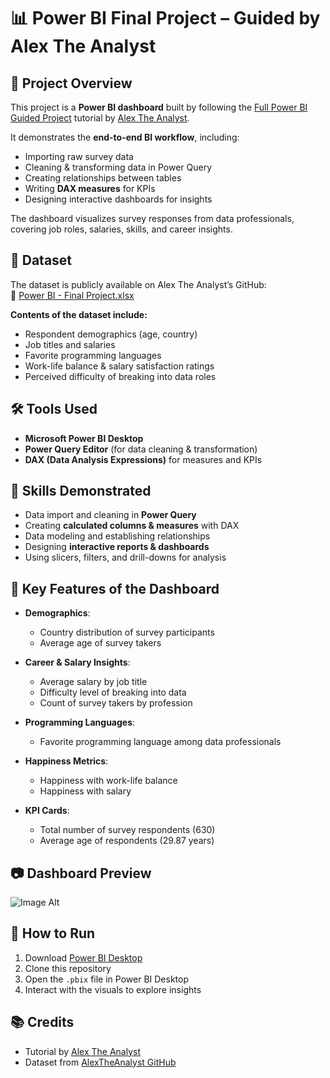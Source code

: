 # 📊 Power BI Final Project – Guided by Alex The Analyst

## 🎯 Project Overview
This project is a **Power BI dashboard** built by following the [Full Power BI Guided Project](https://www.youtube.com/watch?v=pixlHHe_lNQ) tutorial by [Alex The Analyst](https://github.com/AlexTheAnalyst).  

It demonstrates the **end-to-end BI workflow**, including:
- Importing raw survey data
- Cleaning & transforming data in Power Query
- Creating relationships between tables
- Writing **DAX measures** for KPIs
- Designing interactive dashboards for insights

The dashboard visualizes survey responses from data professionals, covering job roles, salaries, skills, and career insights.



## 📁 Dataset
The dataset is publicly available on Alex The Analyst’s GitHub:  
📂 [Power BI - Final Project.xlsx](https://github.com/AlexTheAnalyst/Power-BI/blob/main/Power%20BI%20-%20Final%20Project.xlsx)  

**Contents of the dataset include:**
- Respondent demographics (age, country)  
- Job titles and salaries  
- Favorite programming languages  
- Work-life balance & salary satisfaction ratings  
- Perceived difficulty of breaking into data roles  



## 🛠️ Tools Used
- **Microsoft Power BI Desktop**  
- **Power Query Editor** (for data cleaning & transformation)  
- **DAX (Data Analysis Expressions)** for measures and KPIs  



## 🧠 Skills Demonstrated
- Data import and cleaning in **Power Query**  
- Creating **calculated columns & measures** with DAX  
- Data modeling and establishing relationships  
- Designing **interactive reports & dashboards**  
- Using slicers, filters, and drill-downs for analysis  



## 📌 Key Features of the Dashboard
- **Demographics**:  
  - Country distribution of survey participants  
  - Average age of survey takers  

- **Career & Salary Insights**:  
  - Average salary by job title  
  - Difficulty level of breaking into data  
  - Count of survey takers by profession  

- **Programming Languages**:  
  - Favorite programming language among data professionals  

- **Happiness Metrics**:  
  - Happiness with work-life balance  
  - Happiness with salary  

- **KPI Cards**:  
  - Total number of survey respondents (630)  
  - Average age of respondents (29.87 years)  



## 📷 Dashboard Preview
![Image Alt]([image_url](https://github.com/Ali-Katelo/Data-Professional-Survey-Breakdown-Project/blob/dcc757d7c19e5681c60188610838cbd13c8b807b/Screenshot%202025-08-22%20184145.png))



## 🚀 How to Run
1. Download [Power BI Desktop](https://powerbi.microsoft.com/en-us/downloads/)  
2. Clone this repository  
3. Open the `.pbix` file in Power BI Desktop  
4. Interact with the visuals to explore insights  



## 📚 Credits
- Tutorial by [Alex The Analyst](https://www.youtube.com/@AlexTheAnalyst)  
- Dataset from [AlexTheAnalyst GitHub](https://github.com/AlexTheAnalyst/Power-BI)  


